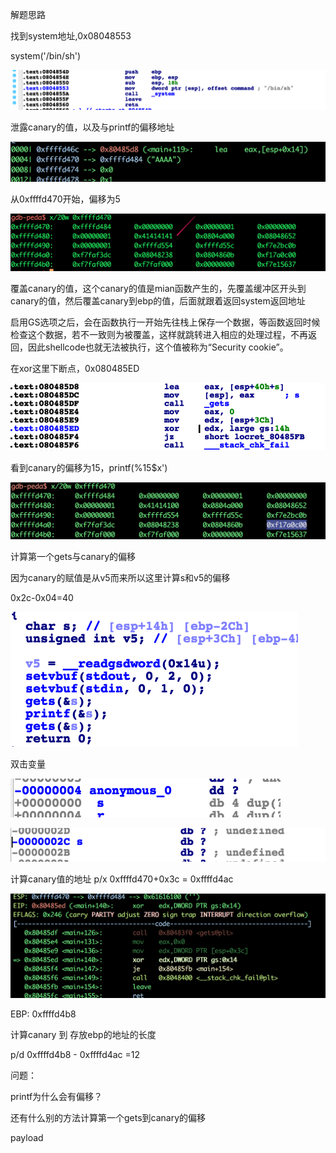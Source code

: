 解题思路



找到system地址,0x08048553

system('/bin/sh')

![image-20180821100234389](./image-20180821100234389.png)



泄露canary的值，以及与printf的偏移地址

![image-20180821110549995](./image-20180821110549995.png)

从0xffffd470开始，偏移为5

![image-20180821110619364](./image-20180821110619364.png)

覆盖canary的值，这个canary的值是mian函数产生的，先覆盖缓冲区开头到canary的值，然后覆盖canary到ebp的值，后面就跟着返回system返回地址

启用GS选项之后，会在函数执行一开始先往栈上保存一个数据，等函数返回时候检查这个数据，若不一致则为被覆盖，这样就跳转进入相应的处理过程，不再返回，因此shellcode也就无法被执行，这个值被称为“Security cookie”。





在xor这里下断点，0x080485ED

![image-20180821100728994](./image-20180821100728994.png)



看到canary的偏移为15，printf(%15$x')

![image-20180821111010008](./image-20180821111010008.png)



计算第一个gets与canary的偏移

因为canary的赋值是从v5而来所以这里计算s和v5的偏移

0x2c-0x04=40

![image-20180821111602583](./image-20180821111602583.png)



双击变量

![image-20180821111522777](./image-20180821111522777.png)

![image-20180821111539608](./image-20180821111539608.png)





计算canary值的地址 p/x 0xffffd470+0x3c = 0xffffd4ac

![image-20180821101009908](./image-20180821101009908.png)



EBP: 0xffffd4b8

计算canary 到 存放ebp的地址的长度

p/d 0xffffd4b8 - 0xffffd4ac =12



问题：

printf为什么会有偏移？

还有什么别的方法计算第一个gets到canary的偏移

payload